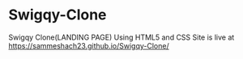# Swigqy-Clone
Swigqy Clone(LANDING PAGE) Using HTML5 and CSS
Site is live at https://sammeshach23.github.io/Swigqy-Clone/
